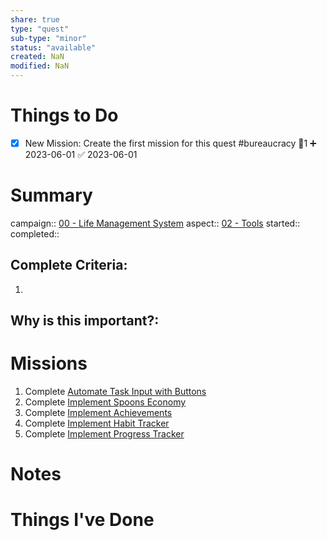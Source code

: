 ```yaml
---
share: true
type: "quest"
sub-type: "minor"
status: "available"
created: NaN 
modified: NaN
---
```

 
 
# Things to Do
- [x] New Mission: Create the first mission for this quest #bureaucracy 🥄1 ➕ 2023-06-01 ✅ 2023-06-01
# Summary
campaign:: [00 - Life Management System](./00%20-%20Life%20Management%20System.md)
aspect:: [02 - Tools](./02%20-%20Tools.md)
started:: 
completed::
## Complete Criteria:
1. 

## Why is this important?:

# Missions
1. Complete [Automate Task Input with Buttons](./Automate%20Task%20Input%20with%20Buttons.md)
2.  Complete [Implement Spoons Economy](./Implement%20Spoons%20Economy.md)
3. Complete [Implement Achievements](./Implement%20Achievements.md)
4. Complete [Implement Habit Tracker](./Implement%20Habit%20Tracker.md)
5. Complete [Implement Progress Tracker](./Implement%20Progress%20Tracker.md)

# Notes

# Things I've Done